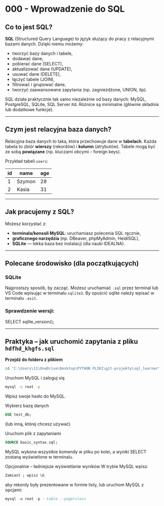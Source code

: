 # 000 - Wprowadzenie do SQL

## Co to jest SQL?

**SQL** (Structured Query Language) to język służący do pracy z relacyjnymi bazami danych. Dzięki niemu możemy:

- tworzyć bazy danych i tabele,
- dodawać dane,
- pobierać dane (SELECT),
- aktualizować dane (UPDATE),
- usuwać dane (DELETE),
- łączyć tabele (JOIN),
- filtrować i grupować dane,
- tworzyć zaawansowane zapytania (np. zagnieżdżone, UNION, itp).

SQL działa praktycznie tak samo niezależnie od bazy danych: MySQL, PostgreSQL, SQLite, SQL Server itd. Różnice są minimalne (głównie składnia lub dodatkowe funkcje).

---

## Czym jest relacyjna baza danych?

Relacyjna baza danych to taka, która przechowuje dane w **tabelach**. Każda tabela to zbiór **wierszy** (rekordów) i **kolumn** (atrybutów). Tabele mogą być ze sobą **powiązane** (np. kluczami obcymi - foreign keys).

Przykład tabeli `users`:

| id | name     | age |
|----|----------|-----|
| 1  | Szymon   | 28  |
| 2  | Kasia    | 31  |

---

## Jak pracujemy z SQL?

Możesz korzystać z:
- **terminala/konsoli MySQL**: uruchamiasz polecenia SQL ręcznie,
- **graficznego narzędzia** (np. DBeaver, phpMyAdmin, HeidiSQL),
- **SQLite** — lekka baza bez instalacji (dla nauki IDEALNA).

---

##  Polecane środowisko (dla początkujących)

### SQLite
Najprostszy sposób, by zacząć. Możesz uruchamiać `.sql` przez terminal lub VS Code wpisując w terminalu `sqlite3`.
By opuścić sqlite należy wpisać w terminalu `.exit`.

### Sprawdzenie wersji:
SELECT sqlite_version();

---

## Praktyka – jak uruchomić zapytania z pliku `hdfhd_khgfs.sql`

**Przejdź do folderu z plikiem**
   ```bash
   cd "C:\Users\11\OneDrive\Desktop\PYTHON PLIKI\git-projekty\sql_learner\004-basic-syntax"
   ```
Uruchom MySQL i zaloguj się

```bash
mysql -u root -p
```
Wpisz swoje hasło do MySQL.

Wybierz bazę danych

```sql
USE test_db;
```
(lub inną, której chcesz używać)

Uruchom plik z zapytaniami

```sql
SOURCE basic_syntax.sql;
```
MySQL wykona wszystkie komendy w pliku po kolei, a wyniki SELECT zostaną wyświetlone w terminalu.

Opcjonalnie – ładniejsze wyświetlanie wyników
W trybie MySQL wpisz:
```sql
Zamiast ; wpisz \G
```
aby rekordy były prezentowane w formie listy, lub uruchom MySQL z opcjami:

```sql
mysql -u root -p --table --pager=less
```